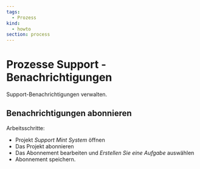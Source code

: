```yaml
---
tags:
  - Prozess
kind:
  - howto
section: process
---
```

# Prozesse Support - Benachrichtigungen
Support-Benachrichtigungen verwalten.

## Benachrichtigungen abonnieren

Arbeitsschritte:
* Projekt *Support Mint System* öffnen
* Das Projekt abonnieren
* Das Abonnement bearbeiten und *Erstellen Sie eine Aufgabe* auswählen
* Abonnement speichern.